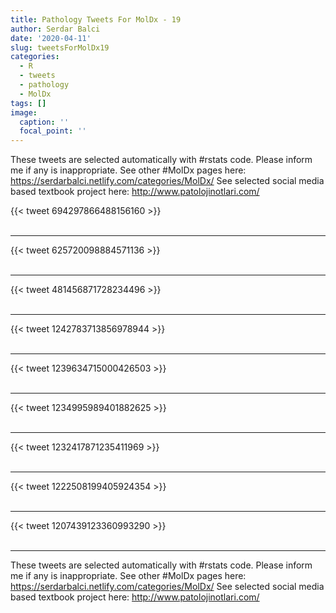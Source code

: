 ```yaml
---
title: Pathology Tweets For MolDx - 19
author: Serdar Balci
date: '2020-04-11'
slug: tweetsForMolDx19
categories:
  - R
  - tweets
  - pathology
  - MolDx
tags: []
image:
  caption: ''
  focal_point: ''
---
```



These tweets are selected automatically with #rstats code. Please inform me if any is inappropriate.
See other #MolDx pages here: https://serdarbalci.netlify.com/categories/MolDx/ 
See selected social media based textbook project here: http://www.patolojinotlari.com/

{{< tweet 694297866488156160 >}}
<br>
<br>
<hr>
{{< tweet 625720098884571136 >}}
<br>
<br>
<hr>
{{< tweet 481456871728234496 >}}
<br>
<br>
<hr>
{{< tweet 1242783713856978944 >}}
<br>
<br>
<hr>
{{< tweet 1239634715000426503 >}}
<br>
<br>
<hr>
{{< tweet 1234995989401882625 >}}
<br>
<br>
<hr>
{{< tweet 1232417871235411969 >}}
<br>
<br>
<hr>
{{< tweet 1222508199405924354 >}}
<br>
<br>
<hr>
{{< tweet 1207439123360993290 >}}
<br>
<br>
<hr>


These tweets are selected automatically with #rstats code. Please inform me if any is inappropriate.
See other #MolDx pages here: https://serdarbalci.netlify.com/categories/MolDx/ 
See selected social media based textbook project here: http://www.patolojinotlari.com/

